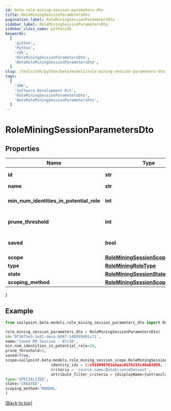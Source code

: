 ```yaml
---
id: beta-role-mining-session-parameters-dto
title: RoleMiningSessionParametersDto
pagination_label: RoleMiningSessionParametersDto
sidebar_label: RoleMiningSessionParametersDto
sidebar_class_name: pythonsdk
keywords:
  [
    'python',
    'Python',
    'sdk',
    'RoleMiningSessionParametersDto',
    'BetaRoleMiningSessionParametersDto',
  ]
slug: /tools/sdk/python/beta/models/role-mining-session-parameters-dto
tags:
  [
    'SDK',
    'Software Development Kit',
    'RoleMiningSessionParametersDto',
    'BetaRoleMiningSessionParametersDto',
  ]
---
```


# RoleMiningSessionParametersDto

## Properties

| Name | Type | Description | Notes |
| --- | --- | --- | --- |
| **id** | **str** | The ID of the role mining session | [optional] |
| **name** | **str** | The session's saved name | [optional] |
| **min_num_identities_in_potential_role** | **int** | Minimum number of identities in a potential role | [optional] |
| **prune_threshold** | **int** | The prune threshold to be used or null to calculate prescribedPruneThreshold | [optional] |
| **saved** | **bool** | The session's saved status | [optional] [default to True] |
| **scope** | [**RoleMiningSessionScope**](role-mining-session-scope) |  | [optional] |
| **type** | [**RoleMiningRoleType**](role-mining-role-type) |  | [optional] |
| **state** | [**RoleMiningSessionState**](role-mining-session-state) |  | [optional] |
| **scoping_method** | [**RoleMiningSessionScopingMethod**](role-mining-session-scoping-method) |  | [optional] |

}

## Example

```python
from sailpoint.beta.models.role_mining_session_parameters_dto import RoleMiningSessionParametersDto

role_mining_session_parameters_dto = RoleMiningSessionParametersDto(
id='9f36f5e5-1e81-4eca-b087-548959d91c71',
name='Saved RM Session - 07/10',
min_num_identities_in_potential_role=20,
prune_threshold=5,
saved=True,
scope=sailpoint.beta.models.role_mining_session_scope.RoleMiningSessionScope(
                    identity_ids = [2c918090761a5aac0176215c46a62d58, 2c918090761a5aac01722015c46a62d42],
                    criteria = 'source.name:DataScienceDataset',
                    attribute_filter_criteria = {displayName={untranslated=Location: Miami}, ariaLabel={untranslated=Location: Miami}, data={displayName={translateKey=IDN.IDENTITY_ATTRIBUTES.LOCATION}, name=location, operator=EQUALS, values=[Miami]}}, ),
type='SPECIALIZED',
state='CREATED',
scoping_method='MANUAL'
)

```

[[Back to top]](#)
